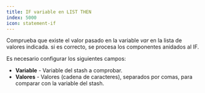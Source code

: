 ```yaml
---
title: IF variable en LIST THEN
index: 5000
icon: statement-if
---
```


Comprueba que existe el valor pasado en la variable *var* en la lista de valores indicada. si es correcto, se procesa
los componentes anidados al IF.

Es necesario configurar los siguientes campos:

- **Variable** - Variable del stash a comprobar.
- **Valores** - Valores (cadena de caracteres), separados por comas, para comparar con la variable del stash.

